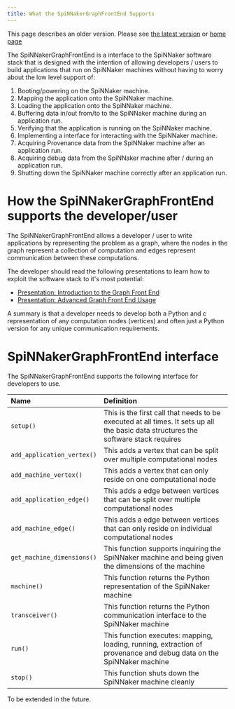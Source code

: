 ```yaml
---
title: What the SpiNNakerGraphFrontEnd Supports
---
```

This page describes an older version. 
Please see [the latest version](latest/SpiNNakerGraphFrontEndSupport.html) or [home page](/) 

The SpiNNakerGraphFrontEnd is a interface to the SpiNNaker software stack that is designed with the intention of allowing developers / users to 
build applications that run on SpiNNaker machines without having to worry about the low level support of:

1. Booting/powering on the SpiNNaker machine.
1. Mapping the application onto the SpiNNaker machine.
1. Loading the application onto the SpiNNaker machine.
1. Buffering data in/out from/to to the SpiNNaker machine during an application run.
1. Verifying that the application is running on the SpiNNaker machine.
1. Implementing a interface for interacting with the SpiNNaker machine.
1. Acquiring Provenance data from the SpiNNaker machine after an application run.
1. Acquiring debug data from the SpiNNaker machine after / during an application run.
1. Shutting down the SpiNNaker machine correctly after an application run.

# How the SpiNNakerGraphFrontEnd supports the developer/user

The SpiNNakerGraphFrontEnd allows a developer / user to write applications by representing the problem as a graph, where the
nodes in the graph represent a collection of computation and edges represent communication between these computations. 

The developer should read the following presentations to learn how to 
exploit the software stack to it's most potential:

* [Presentation: Introduction to the Graph Front End](GFEIntro.pdf)
* [Presentation: Advanced Graph Front End Usage](GFEAdvanced.pdf) 

A summary is that a developer needs to develop both a Python and c representation of any computation nodes (vertices) and often just a Python version for any unique communication requirements. 

# SpiNNakerGraphFrontEnd interface

The SpiNNakerGraphFrontEnd supports the following interface for developers to use.

|Name|Definition|
|:----------|:----------------------------|
|`setup()`|This is the first call that needs to be executed at all times. It sets up all the basic data structures the software stack requires|
|`add_application_vertex()`|This adds a vertex that can be split over multiple computational nodes|
|`add_machine_vertex()`|This adds a vertex that can only reside on one computational node|
|`add_application_edge()`|This adds a edge between vertices that can be split over multiple computational nodes|
|`add_machine_edge()`|This adds a edge between vertices that can only reside on individual computational nodes|
|`get_machine_dimensions()`|This function supports inquiring the SpiNNaker machine and being given the dimensions of the machine|
|`machine()`|This function returns the Python representation of the SpiNNaker machine|
|`transceiver()`| This function returns the Python communication interface to the SpiNNaker machine| 
|`run()`|This function executes: mapping, loading, running, extraction of provenance and debug data on the SpiNNaker machine|
|`stop()`|This function shuts down the SpiNNaker machine cleanly|

To be extended in the future.
